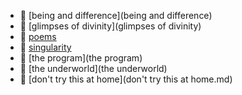 * 📂 [being and difference](being and difference)
* 📂 [glimpses of divinity](glimpses of divinity)
* 📂 [poems](poems)
* 📂 [singularity](singularity)
* 📂 [the program](the program)
* 📂 [the underworld](the underworld)
* 📄 [don't try this at home](don't try this at home.md)
